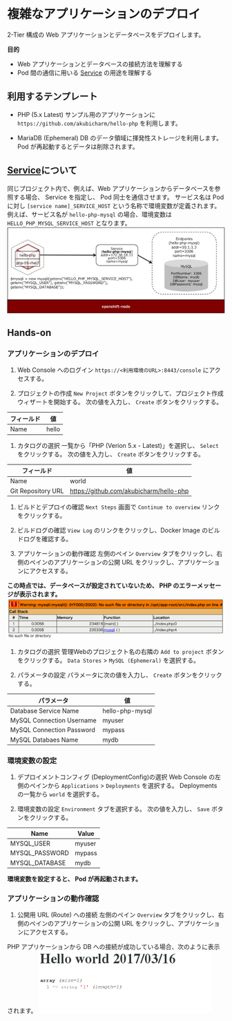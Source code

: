 # 複雑なアプリケーションのデプロイ
2-Tier 構成の Web アプリケーションとデータベースをデプロイします。

**目的**
* Web アプリケーションとデータベースの接続方法を理解する
* Pod 間の通信に用いる [Service] の用途を理解する

## 利用するテンプレート
* PHP (5.x Latest)
サンプル用のアプリケーションに `https://github.com/akubicharm/hello-php` を利用します。

* MariaDB (Ephemeral)
DB のデータ領域に揮発性ストレージを利用します。
Pod が再起動するとデータは削除されます。

## [Service]について
同じプロジェクト内で、例えば、Web アプリケーションからデータベースを参照する場合、 Service を指定し、 Pod 同士を通信させます。
サービス名は Pod に対し `[service name]_SERVICE_HOST` という名称で環境変数が定義されます。
例えば、サービス名が `hello-php-mysql` の場合、環境変数は `HELLO_PHP_MYSQL_SERVICE_HOST` となります。
![PHP-MySQL](./PHP-MySQL.jpg)

## Hands-on
### アプリケーションのデプロイ

1. Web Console へのログイン
 `https://<利用環境のURL>:8443/console` にアクセスする。

1. プロジェクトの作成
 `New Project` ボタンをクリックして、プロジェクト作成ウィザートを開始する。
次の値を入力し、 `Create` ボタンをクリックする。

|フィールド|値|
|---|---|
|Name|hello|

1. カタログの選択
一覧から「PHP (Verion 5.x - Latest)」を選択し、 `Select` をクリックする。
次の値を入力し、 `Create` ボタンをクリックする。

|フィールド|値|
|---|---|
|Name|world|
|Git Repository URL|https://github.com/akubicharm/hello-php|

1. ビルドとデプロイの確認
`Next Steps` 画面で `Continue to overview` リンクをクリックする。

1. ビルドログの確認
`View Log` のリンクをクリックし、Docker Image のビルドログを確認する。

1. アプリケーションの動作確認
左側のペイン `Overview` タブをクリックし、右側のペインのアプリケーションの公開 URL をクリックし、アプリケーションにアクセスする。

**この時点では、データベースが設定されていないため、 PHP のエラーメッセージが表示されます。**
![PHP Error](./php-error.png)

1. カタログの選択
管理Webのプロジェクト名の右隣の `Add to project` ボタンをクリックする。
`Data Stores` > `MySQL (Ephemeral)` を選択する。

1. パラメータの設定
パラメータに次の値を入力し、 `Create` ボタンをクリックする。

|パラメータ|値|
|---|---|
|Database Service Name|hello-php-mysql|
|MySQL Connection Username|myuser|
|MySQL Connection Password|mypass|
|MySQL Databaes Name|mydb|

### 環境変数の設定

1. デプロイメントコンフィグ (DeploymentConfig)の選択
Web Console の左側のペインから `Applications` > `Deployments` を選択する。
Deployments の一覧から `world` を選択する。

1. 環境変数の設定
`Environment` タブを選択する。
次の値を入力し、 `Save` ボタンをクリックする。

|Name|Value|
|---|---|
|MYSQL_USER|myuser|
|MYSQL_PASSWORD|mypass|
|MYSQL_DATABASE|mydb|

**環境変数を設定すると、 Pod が再起動されます。**

### アプリケーションの動作確認

1. 公開用 URL (Route) への接続
左側のペイン `Overview` タブをクリックし、右側のペインのアプリケーションの公開 URL をクリックし、アプリケーションにアクセスする。

PHP アプリケーションから DB への接続が成功している場合、次のように表示されます。
![PHP Success](./php-success.png)

[Service]: https://docs.openshift.com/container-platform/latest/architecture/core_concepts/pods_and_services.html#services

